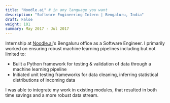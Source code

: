 ```yaml
---
title: "Noodle.ai" # in any language you want
description: "Software Engineering Intern | Bengaluru, India"
draft: False
weight: 101
summary: May 2017 - Jul 2017
---
```


Internship at [Noodle.ai](https://noodle.ai/)'s Bengaluru office as a Software Engineer. I primarily worked on ensuring robust machine learning pipelines including but not limited to:
- Built a Python framework for testing & validation of data through a machine learning pipeline
- Initiated unit testing frameworks for data cleaning, inferring statistical distributions of incoming data

I was able to integrate my work in existing modules, that resulted in both time savings and a more robust data stream.